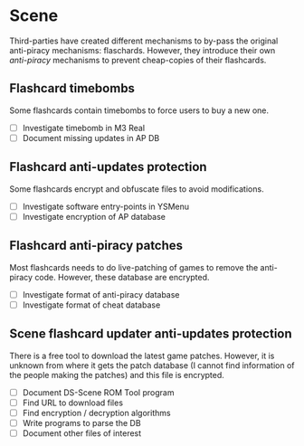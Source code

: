 # Scene

Third-parties have created different mechanisms to by-pass the original
anti-piracy mechanisms: flaschards. However, they introduce their own
_anti-piracy_ mechanisms to prevent cheap-copies of their flashcards.

## Flashcard timebombs

Some flashcards contain timebombs to force users to buy a new one.

- [ ] Investigate timebomb in M3 Real
- [ ] Document missing updates in AP DB

## Flashcard anti-updates protection

Some flashcards encrypt and obfuscate files to avoid modifications.

- [ ] Investigate software entry-points in YSMenu
- [ ] Investigate encryption of AP database

## Flashcard anti-piracy patches

Most flashcards needs to do live-patching of games to remove the anti-piracy
code. However, these database are encrypted.

- [ ] Investigate format of anti-piracy database
- [ ] Investigate format of cheat database

## Scene flashcard updater anti-updates protection

There is a free tool to download the latest game patches. However, it is unknown
from where it gets the patch database (I cannot find information of the people
making the patches) and this file is encrypted.

- [ ] Document DS-Scene ROM Tool program
- [ ] Find URL to download files
- [ ] Find encryption / decryption algorithms
- [ ] Write programs to parse the DB
- [ ] Document other files of interest
